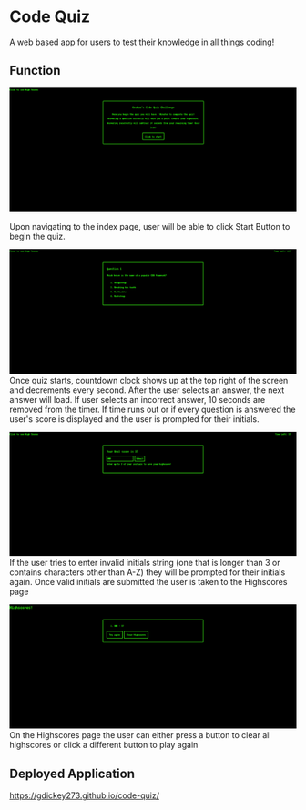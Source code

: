 # Code Quiz 
A web based app for users to test their knowledge in all things coding!

## Function
![Index home](/images/index-home-screenshot.png)

Upon navigating to the index page, user will be able to click Start Button to begin the quiz.

![Quiz start](/images/index-quiz-screenshot.png)
Once quiz starts, countdown clock shows up at the top right of the screen and decrements every second. After the user selects an answer, the next answer will load. If user selects an incorrect answer, 10 seconds are removed from the timer. If time runs out or if every question is answered the user's score is displayed and the user is prompted for their initials.

![Score card](/images/index-score-screenshot.png)
If the user tries to enter invalid initials string (one that is longer than 3 or contains characters other than A-Z) they will be prompted for their initials again. Once valid initials are submitted the user is taken to the Highscores page

![Highscores](/images/highscores-screenshot.png)
On the Highscores page the user can either press a button to clear all highscores or click a different button to play again

## Deployed Application
https://gdickey273.github.io/code-quiz/
